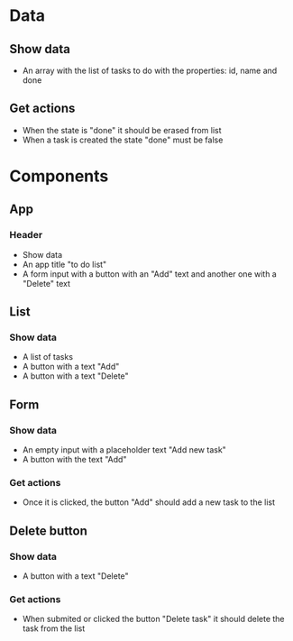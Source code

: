 # Data

## Show data

- An array with the list of tasks to do with the properties: id, name and done

## Get actions

- When the state is "done" it should be erased from list
- When a task is created the state "done" must be false

# Components

## App

### Header

- Show data
- An app title "to do list"
- A form input with a button with an "Add" text and another one with a "Delete" text

## List

### Show data

- A list of tasks
- A button with a text "Add"
- A button with a text "Delete"

## Form

### Show data

- An empty input with a placeholder text "Add new task"
- A button with the text "Add"

### Get actions

- Once it is clicked, the button "Add" should add a new task to the list

## Delete button

### Show data

- A button with a text "Delete"

### Get actions

- When submited or clicked the button "Delete task" it should delete the task from the list
